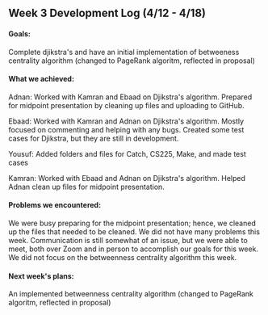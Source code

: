 ## Week 3 Development Log (4/12 - 4/18)

#### Goals: 
Complete djikstra's and have an initial implementation of betweeness centrality algorithm (changed to PageRank algoritm, reflected in proposal)

#### What we achieved: 
Adnan: Worked with Kamran and Ebaad on Djikstra's algorithm. Prepared for midpoint presentation by cleaning up files and uploading to GitHub.

Ebaad: Worked with Kamran and Adnan on Djikstra's algorithm. Mostly focused on commenting and helping with any bugs. Created some test cases for Djikstra, but they are still in development.

Yousuf: Added folders and files for Catch, CS225, Make, and made test cases

Kamran: Worked with Ebaad and Adnan on Djikstra's algorithm. Helped Adnan clean up files for midpoint presentation.

#### Problems we encountered:
We were busy preparing for the midpoint presentation; hence, we cleaned up the files that needed to be cleaned. We did not have many problems this week. Communication is still somewhat of an issue, but we were able to meet, both over Zoom and in person to accomplish our goals for this week. We did not focus on the betweenness centrality algorithm this week.

#### Next week's plans:
An implemented betweenness centrality algorithm (changed to PageRank algoritm, reflected in proposal)
